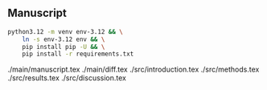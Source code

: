 ## Manuscript

``` bash
python3.12 -m venv env-3.12 && \
    ln -s env-3.12 env && \
    pip install pip -U && \
    pip install -r requirements.txt
```


./main/manuscript.tex
./main/diff.tex
./src/introduction.tex
./src/methods.tex
./src/results.tex
./src/discussion.tex
